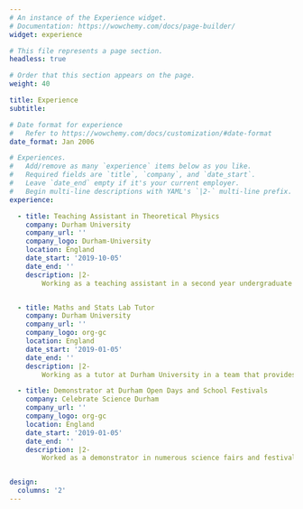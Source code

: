 ```yaml
---
# An instance of the Experience widget.
# Documentation: https://wowchemy.com/docs/page-builder/
widget: experience

# This file represents a page section.
headless: true

# Order that this section appears on the page.
weight: 40

title: Experience
subtitle:

# Date format for experience
#   Refer to https://wowchemy.com/docs/customization/#date-format
date_format: Jan 2006

# Experiences.
#   Add/remove as many `experience` items below as you like.
#   Required fields are `title`, `company`, and `date_start`.
#   Leave `date_end` empty if it's your current employer.
#   Begin multi-line descriptions with YAML's `|2-` multi-line prefix.
experience:

  - title: Teaching Assistant in Theoretical Physics
    company: Durham University 
    company_url: ''
    company_logo: Durham-University
    location: England
    date_start: '2019-10-05'
    date_end: ''
    description: |2-
        Working as a teaching assistant in a second year undergraduate course in theoretical p        hysics, directing weekly workshops to help students solve problems and go over lecture        s' material.


  - title: Maths and Stats Lab Tutor
    company: Durham University 
    company_url: ''
    company_logo: org-gc
    location: England
    date_start: '2019-01-05'
    date_end: ''
    description: |2-
        Working as a tutor at Durham University in a team that provides help in mathematics an        d statistics to undergraduates of all departments.

  - title: Demonstrator at Durham Open Days and School Festivals
    company: Celebrate Science Durham 
    company_url: ''
    company_logo: org-gc
    location: England
    date_start: '2019-01-05'
    date_end: ''
    description: |2-
        Worked as a demonstrator in numerous science fairs and festivals, doing science outrea        ch for kids and young adults of ages ranging from 8 to 18 years old.


design:
  columns: '2'
---
```


